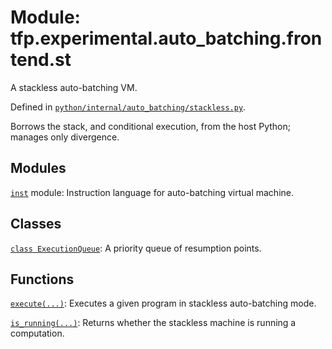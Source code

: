 <div itemscope itemtype="http://developers.google.com/ReferenceObject">
<meta itemprop="name" content="tfp.experimental.auto_batching.frontend.st" />
<meta itemprop="path" content="Stable" />
</div>

# Module: tfp.experimental.auto_batching.frontend.st

A stackless auto-batching VM.



Defined in [`python/internal/auto_batching/stackless.py`](https://github.com/tensorflow/probability/tree/master/tensorflow_probability/python/internal/auto_batching/stackless.py).

<!-- Placeholder for "Used in" -->

Borrows the stack, and conditional execution, from the host Python; manages only
divergence.

## Modules

[`inst`](../../../../tfp/experimental/auto_batching/instructions.md) module: Instruction language for auto-batching virtual machine.

## Classes

[`class ExecutionQueue`](../../../../tfp/experimental/auto_batching/frontend/st/ExecutionQueue.md): A priority queue of resumption points.

## Functions

[`execute(...)`](../../../../tfp/experimental/auto_batching/frontend/st/execute.md): Executes a given program in stackless auto-batching mode.

[`is_running(...)`](../../../../tfp/experimental/auto_batching/frontend/st/is_running.md): Returns whether the stackless machine is running a computation.

